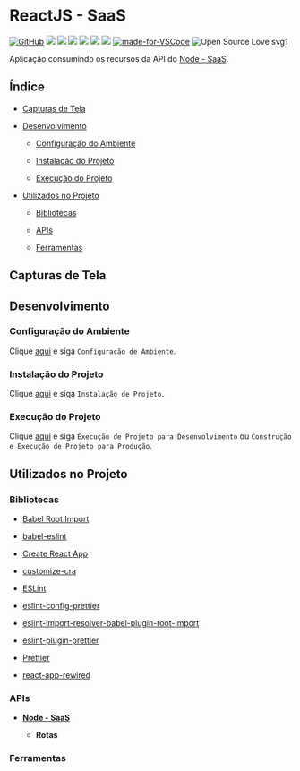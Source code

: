 # ReactJS - SaaS

[![GitHub](https://img.shields.io/github/license/mashape/apistatus.svg)](https://github.com/osvaldokalvaitir/reactjs-saas/blob/master/LICENSE)
![](https://img.shields.io/github/package-json/v/osvaldokalvaitir/reactjs-saas.svg)
![](https://img.shields.io/github/last-commit/osvaldokalvaitir/reactjs-saas.svg?color=red)
![](https://img.shields.io/github/languages/top/osvaldokalvaitir/reactjs-saas.svg?color=yellow)
![](https://img.shields.io/github/languages/count/osvaldokalvaitir/reactjs-saas.svg?color=lightgrey)
![](https://img.shields.io/github/languages/code-size/osvaldokalvaitir/reactjs-saas.svg)
![](https://img.shields.io/github/repo-size/osvaldokalvaitir/reactjs-saas.svg?color=blueviolet)
[![made-for-VSCode](https://img.shields.io/badge/Made%20for-VSCode-1f425f.svg)](https://code.visualstudio.com/)
![Open Source Love svg1](https://badges.frapsoft.com/os/v1/open-source.svg?v=103)

Aplicação consumindo os recursos da API do [Node - SaaS](https://github.com/osvaldokalvaitir/node-saas).

## Índice

- [Capturas de Tela](#capturas-de-tela)

- [Desenvolvimento](#desenvolvimento)

  - [Configuração do Ambiente](#configuração-do-ambiente)

  - [Instalação do Projeto](#instalação-do-projeto)

  - [Execução do Projeto](#execução-do-projeto)

- [Utilizados no Projeto](#utilizados-no-projeto)

  - [Bibliotecas](#bibliotecas)

  - [APIs](#apis)

  - [Ferramentas](#ferramentas)

## Capturas de Tela

## Desenvolvimento

### Configuração do Ambiente

Clique [aqui](https://github.com/osvaldokalvaitir/projects-settings/blob/master/README.md) e siga `Configuração de Ambiente`.

### Instalação do Projeto

Clique [aqui](https://github.com/osvaldokalvaitir/projects-settings/blob/master/nodejs/nodejs.md) e siga `Instalação de Projeto`.

### Execução do Projeto

Clique [aqui](https://github.com/osvaldokalvaitir/projects-settings/blob/master/nodejs/libs/create-react-app.md) e siga `Execução de Projeto para Desenvolvimento` ou `Construção e Execução de Projeto para Produção`.

## Utilizados no Projeto

### Bibliotecas

- [Babel Root Import](https://github.com/osvaldokalvaitir/projects-settings/blob/master/nodejs/libs/babel-plugin-root-import.md)

- [babel-eslint](https://github.com/osvaldokalvaitir/projects-settings/blob/master/nodejs/libs/babel-eslint.md)

- [Create React App](https://github.com/osvaldokalvaitir/projects-settings/blob/master/nodejs/libs/create-react-app.md)

- [customize-cra](https://github.com/osvaldokalvaitir/projects-settings/blob/master/nodejs/libs/customize-cra.md)

- [ESLint](https://github.com/osvaldokalvaitir/projects-settings/blob/master/nodejs/libs/eslint.md)

- [eslint-config-prettier](https://github.com/osvaldokalvaitir/projects-settings/blob/master/nodejs/libs/eslint-config-prettier.md)

- [eslint-import-resolver-babel-plugin-root-import](https://github.com/osvaldokalvaitir/projects-settings/blob/master/nodejs/libs/eslint-import-resolver-babel-plugin-root-import.md)

- [eslint-plugin-prettier](https://github.com/osvaldokalvaitir/projects-settings/blob/master/nodejs/libs/eslint-plugin-prettier.md)

- [Prettier](https://github.com/osvaldokalvaitir/projects-settings/blob/master/nodejs/libs/prettier.md)

- [react-app-rewired](https://github.com/osvaldokalvaitir/projects-settings/blob/master/nodejs/libs/react-app-rewired.md)

### APIs

- **[Node - SaaS](https://github.com/osvaldokalvaitir/node-saas)**

  - **Rotas**

### Ferramentas
